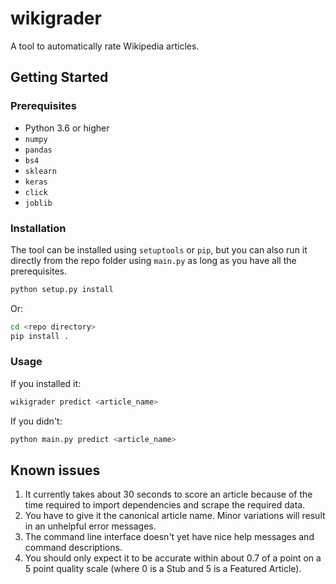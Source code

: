 # wikigrader

A tool to automatically rate Wikipedia articles.

## Getting Started

### Prerequisites

* Python 3.6 or higher
* `numpy`
* `pandas`
* `bs4`
* `sklearn`
* `keras`
* `click`
* `joblib`

### Installation

The tool can be installed using `setuptools` or `pip`, but you can also run it directly from the repo folder using `main.py` as long as you have all the prerequisites.

```bash
python setup.py install
```

Or:

```bash
cd <repo directory>
pip install .
```

### Usage

If you installed it:

```bash
wikigrader predict <article_name>
```

If you didn't:
```bash
python main.py predict <article_name>
```
## Known issues

1. It currently takes about 30 seconds to score an article because of the time required to import dependencies and scrape the required data.
2. You have to give it the canonical article name. Minor variations will result in an unhelpful error messages.
3. The command line interface doesn't yet have nice help messages and command descriptions.
4. You should only expect it to be accurate within about 0.7 of a point on a 5 point quality scale (where 0 is a Stub and 5 is a Featured Article).
